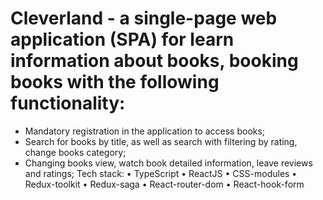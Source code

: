 # Cleverland - a single-page web application (SPA) for learn information about books, booking books with the following functionality:
- Mandatory registration in the application to access books;
- Search for books by title, as well as search with filtering by rating, change books category;
- Changing books view, watch book detailed information, leave reviews and ratings;
Tech stack:
• TypeScript • ReactJS • CSS-modules • Redux-toolkit • Redux-saga • React-router-dom • React-hook-form
